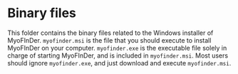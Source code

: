 Binary files
============

This folder contains the binary files related to the Windows installer of 
MyoFInDer. `myofinder.msi` is the file that you should execute to install 
MyoFInDer on your computer. `myofinder.exe` is the executable file solely in
charge of starting MyoFInDer, and is included in `myofinder.msi`. Most users 
should ignore `myofinder.exe`, and just download and execute `myofinder.msi`.